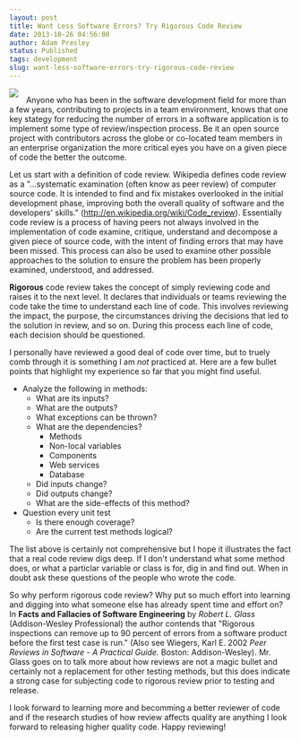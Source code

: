 ```yaml
---
layout: post
title: Want Less Software Errors? Try Rigorous Code Review
date: 2013-10-26 04:56:00
author: Adam Presley
status: Published
tags: development
slug: want-less-software-errors-try-rigorous-code-review
---
```

<img src="http://s3.amazonaws.com/www.adampresley.com/posts/python-code-angled.png" class="pull-left" style="margin-right: 10px; margin-bottom: 10px;" />
Anyone who has been in the software development field for more than a few
years, contributing to projects in a team environment, knows that one key
stategy for reducing the number of errors in a software application
is to implement some type of review/inspection process. Be it an open source
project with contributors across the globe or co-located team members
in an enterprise organization the more critical eyes you have on a given
piece of code the better the outcome.

Let us start with a definition of code review. Wikipedia defines code review as
a "...systematic examination (often know as peer review) of computer source code.
It is intended to find and fix mistakes overlooked in the initial development
phase, improving both the overall quality of software and the developers' skills."
(<http://en.wikipedia.org/wiki/Code_review>). Essentially code review is a process
of having peers not always involved in the implementation of code examine,
critique, understand and decompose a given piece of source code, with the intent
of finding errors that may have been missed. This process can also be used
to examine other possible approaches to the solution to ensure the problem
has been properly examined, understood, and addressed.

**Rigorous** code review takes the concept of simply reviewing code
and raises it to the next level. It declares that individuals or teams
reviewing the code take the time to understand each line of code. This
involves reviewing the impact, the purpose, the circumstances driving
the decisions that led to the solution in review, and so on. During this
process each line of code, each decision should be questioned.

I personally have reviewed a good deal of code over time, but to truely
comb through it is something I am *not* practiced at. Here are a few
bullet points that highlight my experience so far that you might find useful.

* Analyze the following in methods:
    * What are its inputs?
    * What are the outputs?
    * What exceptions can be thrown?
    * What are the dependencies?
        * Methods
        * Non-local variables
        * Components
        * Web services
        * Database
    * Did inputs change?
    * Did outputs change?
    * What are the side-effects of this method?
* Question every unit test
    * Is there enough coverage?
    * Are the current test methods logical?

The list above is certainly not comprehensive but I hope it illustrates
the fact that a real code review digs deep. If I don't understand what
some method does, or what a particlar variable or class is for, dig in
and find out. When in doubt ask these questions of the people who
wrote the code.

So why perform rigorous code review? Why put so much effort into learning
and digging into what someone else has already spent time and effort on?
In **Facts and Fallacies of Software Engineering** by *Robert L. Glass*
(Addison-Wesley Professional) the author contends that "Rigorous inspections
can remove up to 90 percent of errors from a software product before the
first test case is run." (Also see Wiegers, Karl E. 2002 *Peer Reviews
in Software - A Practical Guide.* Boston: Addison-Wesley). Mr. Glass goes on
to talk more about how reviews are not a magic bullet and certainly not
a replacement for other testing methods, but this does indicate
a strong case for subjecting code to rigorous review prior to testing
and release.

I look forward to learning more and becomming a better reviewer of code
and if the research studies of how review affects quality are anything
I look forward to releasing higher quality code. Happy reviewing!